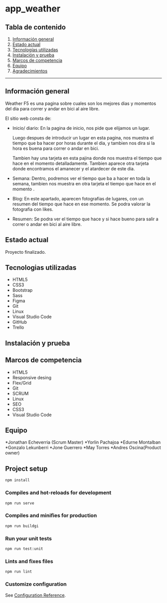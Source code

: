 # app_weather

## Tabla de contenido
1. [Información general](#informacion-general)
2. [Estado actual](#estado-actual)
3. [Tecnologías utilizadas](#tecnologias-usadas)
4. [Instalación y prueba](#instalacion-y-prueba)
5. [Marcos de competencia](#marcos-de-competencia)
6. [Equipo](#equipo)
7. [Agradecimientos](#agradecimientos)
***
## Información general

Weather F5 es una pagina sobre cuales son los mejores dias y momentos del dia para correr y andar en bici al aire libre. 

El sitio web consta de:

* Inicio/ diario: En la pagina de inicio, nos pide que elijamos un lugar. 

    Luego despues de introducir un lugar en esta pagina, nos muestra el tiempo que ba hacer por horas durante el dia, y tambien nos dira si la hora es buena para correr o andar en bici.

    Tambien hay una tarjeta en esta pajina donde nos muestra el tiempo que hace en el momento detalladamente. Tambien aparece otra tarjeta donde encontramos el amanecer y el atardecer de este dia. 
 

* Semana: Dentro, podremos ver el tiempo que ba a hacer en toda la semana, tambien nos muestra en otra tarjeta el tiempo que hace en el momento .
 
* Blog: En este apartado, aparecen fotografias de lugares, con un resumen del tiempo que hace en ese momento. Se podra valorar la fotografia con likes. 

* Resumen: Se podra ver el tiempo que hace y si hace bueno para salir a correr o andar en bici al aire libre.



## Estado actual
Proyecto finalizado.

## Tecnologias utilizadas
* HTML5
* CSS3
* Bootstrap 
* Sass
* Figma
* Git
* Linux
* Visual Studio Code
* GitHub
* Trello

## Instalación y prueba

## Marcos de competencia
* HTML5
* Responsive desing
* Flex/Grid
* Git
* SCRUM
* Linux
* SEO
* CSS3
* Visual Studio Code

## Equipo
*Jonathan Echeverria (Scrum Master)
*Yorlin Pachajoa
*Edurne Montalban
*Gonzalo Lekunberri
*Jone Guerrero
*May Torres
*Andres Oscina(Product owner)

## Project setup
```
npm install
```

### Compiles and hot-reloads for development
```
npm run serve
```

### Compiles and minifies for production
```
npm run buildgi
```

### Run your unit tests
```
npm run test:unit
```

### Lints and fixes files
```
npm run lint
```

### Customize configuration
See [Configuration Reference](https://cli.vuejs.org/config/).
